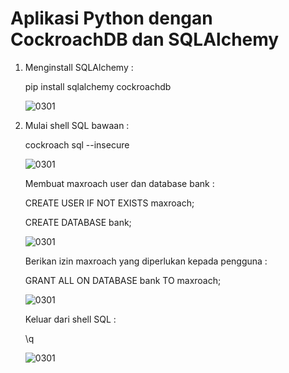 # Aplikasi Python dengan CockroachDB dan SQLAlchemy

1. Menginstall SQLAlchemy :

    pip install sqlalchemy cockroachdb

   ![0301]()

2. Mulai shell SQL bawaan :

    cockroach sql --insecure

   ![0301]()

   Membuat maxroach user dan database bank :

    CREATE USER IF NOT EXISTS maxroach;

    CREATE DATABASE bank;

   ![0301]()

   Berikan izin maxroach yang diperlukan kepada pengguna :

    GRANT ALL ON DATABASE bank TO maxroach;
  
   ![0301]()

   Keluar dari shell SQL :

    \q

   ![0301]()


